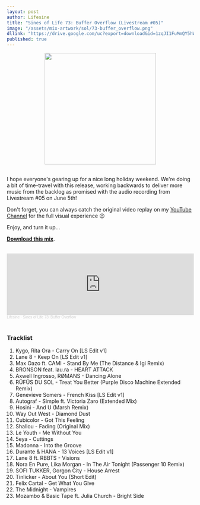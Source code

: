 ```yaml
---
layout: post
author: Lifesine
title: "Sines of Life 73: Buffer Overflow (Livestream #05)"
image: "/assets/mix-artwork/sol/73-buffer_overflow.png"
dllink: "https://drive.google.com/uc?export=download&id=1zqJI1FuMmQY5hWqN2R8nN-kA9d4hOLpP"
published: true
---
```


<div style="text-align:center"><img src="{{ page.image }}" width="300px" height="auto" /></div>
<br>

I hope everyone's gearing up for a nice long holiday weekend. We're doing a bit of time-travel with this release, working backwards to deliver more music from the backlog as promised with the audio recording from Livestream #05 on June 5th! 

Don't forget, you can always catch the original video replay on my [YouTube Channel](http://videos.lifesinemusic.com) for the full visual experience 😉

Enjoy, and turn it up...

<a href=" {{ page.dllink }} " target="_blank">**Download this mix**</a>.

<br>

<iframe width="100%" height="166" scrolling="no" frameborder="no" allow="autoplay" src="https://w.soundcloud.com/player/?url=https%3A//api.soundcloud.com/tracks/851048605&color=%23ffb540&auto_play=false&hide_related=false&show_comments=true&show_user=true&show_reposts=false&show_teaser=true"></iframe><div style="font-size: 10px; color: #cccccc;line-break: anywhere;word-break: normal;overflow: hidden;white-space: nowrap;text-overflow: ellipsis; font-family: Interstate,Lucida Grande,Lucida Sans Unicode,Lucida Sans,Garuda,Verdana,Tahoma,sans-serif;font-weight: 100;"><a href="https://soundcloud.com/lifesine" title="Lifesine" target="_blank" style="color: #cccccc; text-decoration: none;">Lifesine</a> · <a href="https://soundcloud.com/lifesine/sines-of-life-73" title="Sines of Life 73: Buffer Overflow" target="_blank" style="color: #cccccc; text-decoration: none;">Sines of Life 73: Buffer Overflow</a></div>

<br>


### Tracklist

01. Kygo, Rita Ora - Carry On [LS Edit v1]
02. Lane 8 - Keep On [LS Edit v1]
03. Max Oazo ft. CAMI - Stand By Me (The Distance & Igi Remix)
04. BRONSON feat. lau.ra - HEART ATTACK
05. Axwell Ingrosso, RØMANS - Dancing Alone
06. RÜFÜS DU SOL - Treat You Better (Purple Disco Machine Extended Remix)
07. Genevieve Somers - French Kiss [LS Edit v1]
08. Autograf - Simple ft. Victoria Zaro (Extended Mix)
09. Hosini - And U (Marsh Remix)
10. Way Out West - Diamond Dust
11. Cubicolor - Got This Feeling
12. Shallou - Fading (Original Mix)
13. Le Youth - Me Without You
14. 5eya - Cuttings
15. Madonna - Into the Groove
16. Durante & HANA - 13 Voices [LS Edit v1]
17. Lane 8 ft. RBBTS - Visions
18. Nora En Pure, Lika Morgan - In The Air Tonight (Passenger 10 Remix)
19. SOFI TUKKER, Gorgon City - House Arrest
20. Tinlicker - About You (Short Edit)
21. Felix Cartal - Get What You Give
22. The Midnight - Vampires
23. Mozambo & Basic Tape ft. Julia Church - Bright Side



<br>

